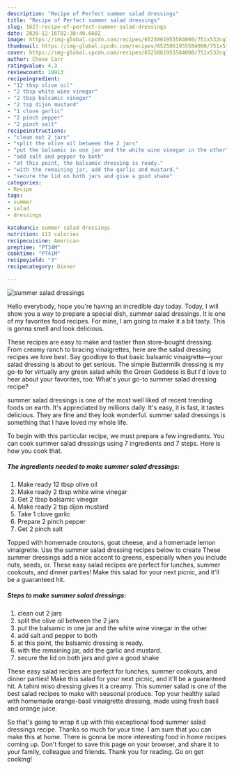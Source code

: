 ```yaml
---
description: "Recipe of Perfect summer salad dressings"
title: "Recipe of Perfect summer salad dressings"
slug: 1627-recipe-of-perfect-summer-salad-dressings
date: 2020-12-16T02:38:40.660Z
image: https://img-global.cpcdn.com/recipes/6525061955584000/751x532cq70/summer-salad-dressings-recipe-main-photo.jpg
thumbnail: https://img-global.cpcdn.com/recipes/6525061955584000/751x532cq70/summer-salad-dressings-recipe-main-photo.jpg
cover: https://img-global.cpcdn.com/recipes/6525061955584000/751x532cq70/summer-salad-dressings-recipe-main-photo.jpg
author: Chase Carr
ratingvalue: 4.3
reviewcount: 19913
recipeingredient:
- "12 tbsp olive oil"
- "2 tbsp white wine vinegar"
- "2 tbsp balsamic vinegar"
- "2 tsp dijon mustard"
- "1 clove garlic"
- "2 pinch pepper"
- "2 pinch salt"
recipeinstructions:
- "clean out 2 jars"
- "split the olive oil between the 2 jars"
- "put the balsamic in one jar and the white wine vinegar in the other"
- "add salt and pepper to both"
- "at this point, the balsamic dressing is ready."
- "with the remaining jar, add the garlic and mustard."
- "secure the lid on both jars and give a good shake"
categories:
- Recipe
tags:
- summer
- salad
- dressings

katakunci: summer salad dressings 
nutrition: 113 calories
recipecuisine: American
preptime: "PT34M"
cooktime: "PT41M"
recipeyield: "3"
recipecategory: Dinner

---
```



![summer salad dressings](https://img-global.cpcdn.com/recipes/6525061955584000/751x532cq70/summer-salad-dressings-recipe-main-photo.jpg)

Hello everybody, hope you're having an incredible day today. Today, I will show you a way to prepare a special dish, summer salad dressings. It is one of my favorites food recipes. For mine, I am going to make it a bit tasty. This is gonna smell and look delicious.

These recipes are easy to make and tastier than store-bought dressing. From creamy ranch to bracing vinaigrettes, here are the salad dressing recipes we love best. Say goodbye to that basic balsamic vinaigrette—your salad dressing is about to get serious. The simple Buttermilk dressing is my go-to for virtually any green salad while the Green Goddess is But I&#39;d love to hear about your favorites, too: What&#39;s your go-to summer salad dressing recipe?

summer salad dressings is one of the most well liked of recent trending foods on earth. It's appreciated by millions daily. It's easy, it is fast, it tastes delicious. They are fine and they look wonderful. summer salad dressings is something that I have loved my whole life.


To begin with this particular recipe, we must prepare a few ingredients. You can cook summer salad dressings using 7 ingredients and 7 steps. Here is how you cook that.

<!--inarticleads1-->

##### The ingredients needed to make summer salad dressings:

1. Make ready 12 tbsp olive oil
1. Make ready 2 tbsp white wine vinegar
1. Get 2 tbsp balsamic vinegar
1. Make ready 2 tsp dijon mustard
1. Take 1 clove garlic
1. Prepare 2 pinch pepper
1. Get 2 pinch salt


Topped with homemade croutons, goat cheese, and a homemade lemon vinaigrette. Use the summer salad dressing recipes below to create These summer dressings add a nice accent to greens, especially when you include nuts, seeds, or. These easy salad recipes are perfect for lunches, summer cookouts, and dinner parties! Make this salad for your next picnic, and it&#39;ll be a guaranteed hit. 

<!--inarticleads2-->

##### Steps to make summer salad dressings:

1. clean out 2 jars
1. split the olive oil between the 2 jars
1. put the balsamic in one jar and the white wine vinegar in the other
1. add salt and pepper to both
1. at this point, the balsamic dressing is ready.
1. with the remaining jar, add the garlic and mustard.
1. secure the lid on both jars and give a good shake


These easy salad recipes are perfect for lunches, summer cookouts, and dinner parties! Make this salad for your next picnic, and it&#39;ll be a guaranteed hit. A tahini miso dressing gives it a creamy. This summer salad is one of the best salad recipes to make with seasonal produce. Top your healthy salad with homemade orange-basil vinaigrette dressing, made using fresh basil and orange juice. 

So that's going to wrap it up with this exceptional food summer salad dressings recipe. Thanks so much for your time. I am sure that you can make this at home. There is gonna be more interesting food in home recipes coming up. Don't forget to save this page on your browser, and share it to your family, colleague and friends. Thank you for reading. Go on get cooking!
